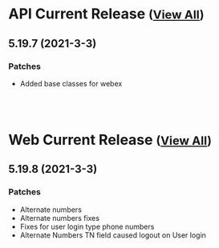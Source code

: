 
# API Current Release <small>([View All](/API.md))</small>
## 5.19.7 (2021-3-3)
### Patches 

- Added base classes for webex

<br><br>
# Web Current Release <small>([View All](/Web.md))</small>
## 5.19.8 (2021-3-3)
### Patches 

- Alternate numbers
- Alternate numbers fixes
- Fixes for user login type phone numbers
- Alternate Numbers TN field caused logout on User login

  